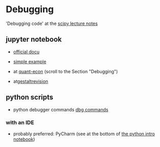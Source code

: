 # Debugging

'Debugging code' at the [scipy lecture notes][sp_ln_dbg]

## jupyter notebook

- [official docu][docs_ipython]
- [simple example][dbg_example]

- at [quant-econ][quant-econ] (scroll to the Section "Debugging")
- at[gestaltrevision][gestaltrevision]



## python scripts

- python debugger commands [dbg commands][dbg_com]


### with an IDE

- probably preferred: PyCharm (see at the bottom of [the python intro notebook][python_ipynb])



[docs_ipython]: https://ipython.readthedocs.io/en/stable/interactive/reference.html#using-the-python-debugger-pdb
[quant-econ]: http://quant-econ.net/py/ipython.html
[gestaltrevision]: http://gestaltrevision.be/wiki/python/debugging
[dbg_com]: https://docs.python.org/3.5/library/pdb.html#debugger-commands
[dbg_example]: http://nbviewer.jupyter.org/urls/gist.githubusercontent.com/damontallen/8e68b7b823573ecc9d60/raw/583607af4a92f39afe407171cd20f7adcd90defe/Debugging%20Example.ipynb
[sp_ln_dbg]: http://www.scipy-lectures.org/advanced/debugging/index.html
[python_ipynb]: 88_python.ipynb